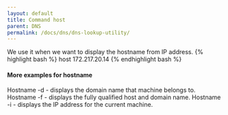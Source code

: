```yaml
---
layout: default
title: Command host
parent: DNS
permalink: /docs/dns/dns-lookup-utility/
---
```



We use it when we want to display the hostname from IP address.
{% highlight bash %}
host 172.217.20.14
{% endhighlight bash %}

#### More examples for hostname

Hostname -d - displays the domain name that machine belongs to.
Hostname -f - displays the fully qualified host and domain name.
Hostname -i - displays the IP address for the current machine.
